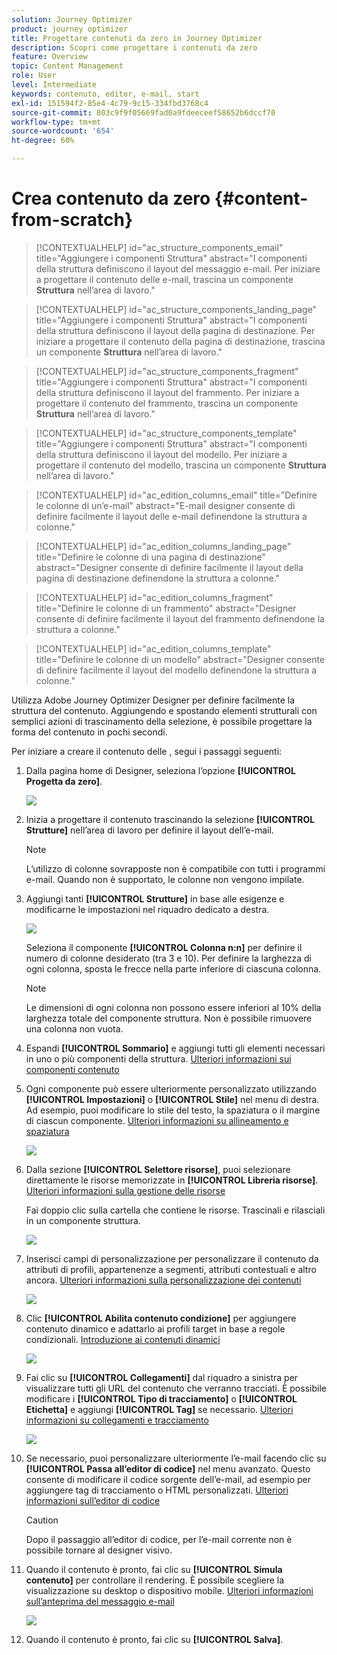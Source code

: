 ```yaml
---
solution: Journey Optimizer
product: journey optimizer
title: Progettare contenuti da zero in Journey Optimizer
description: Scopri come progettare i contenuti da zero
feature: Overview
topic: Content Management
role: User
level: Intermediate
keywords: contenuto, editor, e-mail, start
exl-id: 151594f2-85e4-4c79-9c15-334fbd3768c4
source-git-commit: 803c9f9f05669fad0a9fdeeceef58652b6dccf70
workflow-type: tm+mt
source-wordcount: '654'
ht-degree: 60%

---
```


# Crea contenuto da zero {#content-from-scratch}

>[!CONTEXTUALHELP]
>id="ac_structure_components_email"
>title="Aggiungere i componenti Struttura"
>abstract="I componenti della struttura definiscono il layout del messaggio e-mail. Per iniziare a progettare il contenuto delle e-mail, trascina un componente **Struttura** nell’area di lavoro."

>[!CONTEXTUALHELP]
>id="ac_structure_components_landing_page"
>title="Aggiungere i componenti Struttura"
>abstract="I componenti della struttura definiscono il layout della pagina di destinazione. Per iniziare a progettare il contenuto della pagina di destinazione, trascina un componente **Struttura** nell’area di lavoro."

>[!CONTEXTUALHELP]
>id="ac_structure_components_fragment"
>title="Aggiungere i componenti Struttura"
>abstract="I componenti della struttura definiscono il layout del frammento. Per iniziare a progettare il contenuto del frammento, trascina un componente **Struttura** nell’area di lavoro."

>[!CONTEXTUALHELP]
>id="ac_structure_components_template"
>title="Aggiungere i componenti Struttura"
>abstract="I componenti della struttura definiscono il layout del modello. Per iniziare a progettare il contenuto del modello, trascina un componente **Struttura** nell’area di lavoro."


>[!CONTEXTUALHELP]
>id="ac_edition_columns_email"
>title="Definire le colonne di un’e-mail"
>abstract="E-mail designer consente di definire facilmente il layout delle e-mail definendone la struttura a colonne."

>[!CONTEXTUALHELP]
>id="ac_edition_columns_landing_page"
>title="Definire le colonne di una pagina di destinazione"
>abstract="Designer consente di definire facilmente il layout della pagina di destinazione definendone la struttura a colonne."

>[!CONTEXTUALHELP]
>id="ac_edition_columns_fragment"
>title="Definire le colonne di un frammento"
>abstract="Designer consente di definire facilmente il layout del frammento definendone la struttura a colonne."

>[!CONTEXTUALHELP]
>id="ac_edition_columns_template"
>title="Definire le colonne di un modello"
>abstract="Designer consente di definire facilmente il layout del modello definendone la struttura a colonne."


Utilizza Adobe Journey Optimizer Designer per definire facilmente la struttura del contenuto. Aggiungendo e spostando elementi strutturali con semplici azioni di trascinamento della selezione, è possibile progettare la forma del contenuto in pochi secondi.

Per iniziare a creare il contenuto delle , segui i passaggi seguenti:

1. Dalla pagina home di Designer, seleziona l’opzione **[!UICONTROL Progetta da zero]**.

   ![](assets/email_designer.png)

1. Inizia a progettare il contenuto trascinando la selezione **[!UICONTROL Strutture]** nell’area di lavoro per definire il layout dell’e-mail.

   >[!NOTE]
   >
   >L’utilizzo di colonne sovrapposte non è compatibile con tutti i programmi e-mail. Quando non è supportato, le colonne non vengono impilate.

   <!--Once placed in the email, you cannot move nor remove your components unless there is already a content component or a fragment placed inside. This is not true in AJO - TBC?-->

1. Aggiungi tanti **[!UICONTROL Strutture]** in base alle esigenze e modificarne le impostazioni nel riquadro dedicato a destra.

   ![](assets/email_designer_structure_components.png)

   Seleziona il componente **[!UICONTROL Colonna n:n]** per definire il numero di colonne desiderato (tra 3 e 10). Per definire la larghezza di ogni colonna, sposta le frecce nella parte inferiore di ciascuna colonna.

   >[!NOTE]
   >
   >Le dimensioni di ogni colonna non possono essere inferiori al 10% della larghezza totale del componente struttura. Non è possibile rimuovere una colonna non vuota.

1. Espandi **[!UICONTROL Sommario]** e aggiungi tutti gli elementi necessari in uno o più componenti della struttura. [Ulteriori informazioni sui componenti contenuto](content-components.md)

1. Ogni componente può essere ulteriormente personalizzato utilizzando **[!UICONTROL Impostazioni]** o **[!UICONTROL Stile]** nel menu di destra. Ad esempio, puoi modificare lo stile del testo, la spaziatura o il margine di ciascun componente. [Ulteriori informazioni su allineamento e spaziatura](alignment-and-padding.md)

   ![](assets/email_designer_structure_component.png)

1. Dalla sezione **[!UICONTROL Selettore risorse]**, puoi selezionare direttamente le risorse memorizzate in **[!UICONTROL Libreria risorse]**. [Ulteriori informazioni sulla gestione delle risorse](assets-essentials.md)

   Fai doppio clic sulla cartella che contiene le risorse. Trascinali e rilasciali in un componente struttura.

   ![](assets/email_designer_asset_picker.png)

1. Inserisci campi di personalizzazione per personalizzare il contenuto da attributi di profili, appartenenze a segmenti, attributi contestuali e altro ancora. [Ulteriori informazioni sulla personalizzazione dei contenuti](../personalization/personalize.md)

   ![](assets/email_designer_personalization.png)

1. Clic **[!UICONTROL Abilita contenuto condizione]** per aggiungere contenuto dinamico e adattarlo ai profili target in base a regole condizionali. [Introduzione ai contenuti dinamici](../personalization/get-started-dynamic-content.md)

   ![](assets/email_designer_dynamic-content.png)

1. Fai clic su **[!UICONTROL Collegamenti]** dal riquadro a sinistra per visualizzare tutti gli URL del contenuto che verranno tracciati. È possibile modificare i **[!UICONTROL Tipo di tracciamento]** o **[!UICONTROL Etichetta]** e aggiungi **[!UICONTROL Tag]** se necessario. [Ulteriori informazioni su collegamenti e tracciamento](message-tracking.md)

   ![](assets/email_designer_links.png)

1. Se necessario, puoi personalizzare ulteriormente l’e-mail facendo clic su **[!UICONTROL Passa all’editor di codice]** nel menu avanzato. Questo consente di modificare il codice sorgente dell’e-mail, ad esempio per aggiungere tag di tracciamento o HTML personalizzati. [Ulteriori informazioni sull’editor di codice](code-content.md)

   >[!CAUTION]
   >
   >Dopo il passaggio all’editor di codice, per l’e-mail corrente non è possibile tornare al designer visivo.

1. Quando il contenuto è pronto, fai clic su **[!UICONTROL Simula contenuto]** per controllare il rendering. È possibile scegliere la visualizzazione su desktop o dispositivo mobile. [Ulteriori informazioni sull’anteprima del messaggio e-mail](preview.md)

   ![](assets/email_designer_simulate_content.png)

1. Quando il contenuto è pronto, fai clic su **[!UICONTROL Salva]**.

